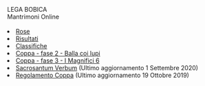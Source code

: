 <th>LEGA BOBICA<br/></th><td>Mantrimoni Online</td><th><br/></th><th><br/></th><li><a href="https://denno985.github.io/asta" class="active">Rose</a></li><li><a href="https://denno985.github.io/risultati" class="active">Risultati</a></li><li><a href="https://denno985.github.io/classifiche" class="active">Classifiche</a></li><li><a href="https://denno985.github.io/coppa/fase2" class="active">Coppa - fase 2 - Balla coi lupi</a></li><li><a href="https://denno985.github.io/coppa/fase3" class="active">Coppa - fase 3 - I Magnifici 6</a></li><li><a href="https://denno985.github.io/verbum.pdf" class="active">Sacrosantum Verbum</a> (Ultimo aggiornamento 1 Settembre 2020)</li><li><a href="https://denno985.github.io/coppa.pdf" class="active">Regolamento Coppa</a> (Ultimo aggiornamento 19 Ottobre 2019)</li>